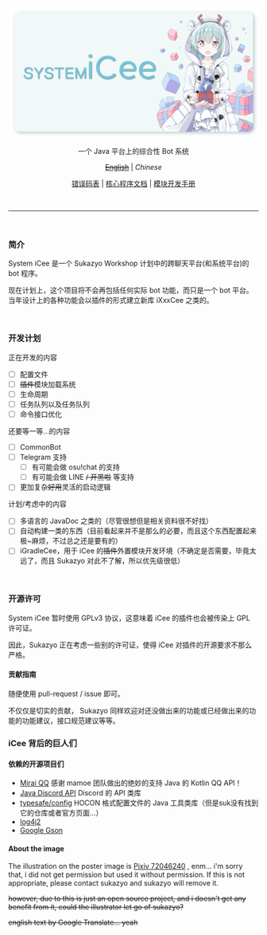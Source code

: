 <div align="center">

![post.png](post-card@0.75x.png)

一个 Java 平台上的综合性 Bot 系统

[~~English~~]()
| *Chinese*

[错误码表](errors.md)
| [核心程序文档](https://book.sukazyo.cc/icee/)
| [模块开发手册](https://book.sukazyo.cc/icee-module-dev/)


</div>

<br/>

---

<br/>

### 简介

System iCee 是一个 Sukazyo Workshop 计划中的跨聊天平台(和系统平台)的 bot 程序。

现在计划上，这个项目将不会再包括任何实际 bot 功能，而只是一个 bot 平台。
当年设计上的各种功能会以插件的形式建立新库 iXxxCee 之类的。

<br/>

### 开发计划

正在开发的内容
- [ ] 配置文件
- [ ] ~~插件~~模块加载系统
- [ ] 生命周期
- [ ] 任务队列以及任务队列
- [ ] 命令接口优化

还要等一等...的内容
- [ ] CommonBot
- [ ] Telegram 支持
  - [ ] 有可能会做 osu!chat 的支持
  - [ ] 有可能会做 LINE ~~/ 开黑啦~~ 等支持
- [ ] 更加复杂~~好用~~灵活的启动逻辑

计划/考虑中的内容
- [ ] 多语言的 JavaDoc 之类的（尽管很想但是相关资料很不好找）
- [ ] 自动构建一类的东西（目前看起来并不是那么的必要，而且这个东西配置起来极~麻烦，不过总之还是要有的）
- [ ] iGradleCee，用于 iCee 的~~插件~~外置模块开发环境（不确定是否需要，毕竟太远了，而且 Sukazyo 对此不了解，所以优先级很低）

<br/>

### 开源许可

System iCee 暂时使用 GPLv3 协议，这意味着 iCee 的插件也会被传染上 GPL 许可证。

因此，Sukazyo 正在考虑一些别的许可证，使得 iCee 对插件的开源要求不那么严格。

#### 贡献指南

随便使用 pull-request / issue 即可。

不仅仅是切实的贡献，
Sukazyo 同样欢迎对还没做出来的功能或已经做出来的功能的功能建议，接口规范建议等等。

### iCee 背后的巨人们

#### 依赖的开源项目们

- [Mirai QQ](https://github.com/mamoe/mirai) 感谢 mamoe 团队做出的绝妙的支持 Java 的 Kotlin QQ API！
- [Java Discord API](https://github.com/DV8FromTheWorld/JDA) Discord 的 API 类库
- [typesafe/config](https://mvnrepository.com/artifact/com.typesafe/config) HOCON 格式配置文件的 Java 工具类库（但是suk没有找到它的仓库或者官方页面...）
- [log4j2](https://logging.apache.org/log4j/2.x/)
- [Google Gson](https://github.com/google/gson)

#### About the image

The illustration on the poster image is [Pixiv 72046240](https://www.pixiv.net/artworks/72046240)
, enm... i'm sorry that, i did not get permission but used it without permission.
If this is not appropriate, please contact sukazyo and sukazyo will remove it.

~~however, due to this is just an open source project, and i doesn't get any benefit from it, could the illustrator let go of sukazyo?~~

~~english text by Google Translate... yeah~~
